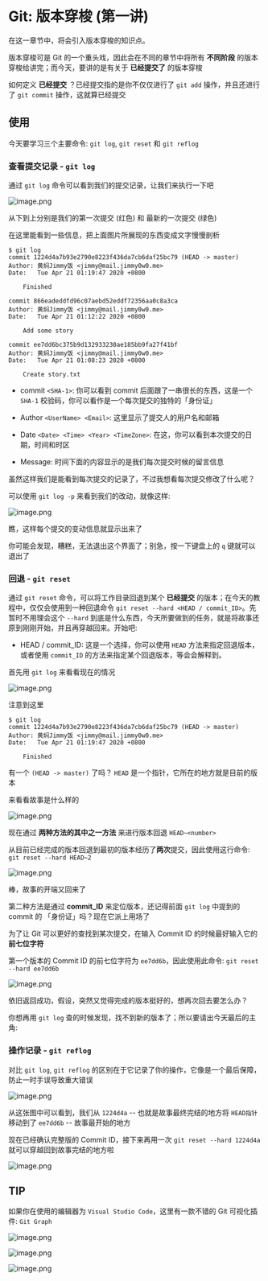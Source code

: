 # Git: 版本穿梭 (第一讲)

在这一章节中，将会引入版本穿梭的知识点。

版本穿梭可是 Git 的一个重头戏，因此会在不同的章节中将所有 **不同阶段** 的版本穿梭给讲完；而今天，要讲的是有关于 **已经提交了** 的版本穿梭

如何定义 **已经提交** ？已经提交指的是你不仅仅进行了 `git add` 操作，并且还进行了 `git commit` 操作，这就算已经提交

## 使用

今天要学习三个主要命令: `git log`, `git reset` 和 `git reflog`

### 查看提交记录 - `git log`

通过 `git log` 命令可以看到我们的提交记录，让我们来执行一下吧

![image.png](https://i.loli.net/2020/04/21/NFc25stnxQCVPTO.png)

从下到上分别是我们的第一次提交 (红色) 和 最新的一次提交 (绿色)

在这里能看到一些信息，把上面图片所展现的东西变成文字慢慢剖析

```
$ git log
commit 1224d4a7b93e2790e8223f436da7cb6daf25bc79 (HEAD -> master)
Author: 黄焖Jimmy饭 <jimmy@mail.jimmy0w0.me>
Date:   Tue Apr 21 01:19:47 2020 +0800

    Finished

commit 866eadeddfd96c07aebd52eddf72356aa0c8a3ca
Author: 黄焖Jimmy饭 <jimmy@mail.jimmy0w0.me>
Date:   Tue Apr 21 01:12:22 2020 +0800

    Add some story

commit ee7dd6bc375b9d132933230ae185bb9fa27f41bf
Author: 黄焖Jimmy饭 <jimmy@mail.jimmy0w0.me>
Date:   Tue Apr 21 01:08:23 2020 +0800

    Create story.txt
```

- commit `<SHA-1>`: 你可以看到 commit 后面跟了一串很长的东西，这是一个 `SHA-1` 校验码，你可以看作是一个每次提交的独特的「身份证」

- Author `<UserName> <Email>`: 这里显示了提交人的用户名和邮箱

- Date `<Date> <Time> <Year> <TimeZone>`: 在这，你可以看到本次提交的日期，时间和时区

- Message: 时间下面的内容显示的是我们每次提交时候的留言信息

虽然这样我们是能看到每次提交的记录了，不过我想看每次提交修改了什么呢？

可以使用 `git log -p` 来看到我们的改动，就像这样:

![image.png](https://i.loli.net/2020/04/21/qrjL3VE4XN1OCJa.png)

瞧，这样每个提交的变动信息就显示出来了

你可能会发现，糟糕，无法退出这个界面了；别急，按一下键盘上的 `q` 键就可以退出了

### 回退 - `git reset`

通过 `git reset` 命令，可以将工作目录回退到某个 **已经提交** 的版本；在今天的教程中，仅仅会使用到一种回退命令 `git reset --hard <HEAD / commit_ID>`。先暂时不用理会这个 `--hard` 到底是什么东西，今天所要做到的任务，就是将故事还原到刚刚开始，并且再穿越回来。开始吧:

- HEAD / commit_ID: 这是一个选择，你可以使用 `HEAD` 方法来指定回退版本，或者使用 `commit_ID` 的方法来指定某个回退版本，等会会解释到。

首先用 `git log` 来看看现在的情况

![image.png](https://i.loli.net/2020/04/21/9sOLrqfySFwUJXp.png)

注意到这里

```
$ git log
commit 1224d4a7b93e2790e8223f436da7cb6daf25bc79 (HEAD -> master)
Author: 黄焖Jimmy饭 <jimmy@mail.jimmy0w0.me>
Date:   Tue Apr 21 01:19:47 2020 +0800

    Finished
```
有一个 `(HEAD -> master)` 了吗？ `HEAD` 是一个指针，它所在的地方就是目前的版本

来看看故事是什么样的

![image.png](https://i.loli.net/2020/04/21/CVkDwraPBKf5vG7.png)

现在通过 **两种方法的其中之一方法** 来进行版本回退 `HEAD~<number>`

从目前已经完成的版本回退到最初的版本经历了**两次**提交，因此使用这行命令: `git reset --hard HEAD~2`

![image.png](https://i.loli.net/2020/04/21/s4fOFtDReqhW57b.png)

棒，故事的开端又回来了

第二种方法是通过 **commit_ID** 来定位版本，还记得前面 `git log` 中提到的 commit 的 「身份证」吗？现在它派上用场了

为了让 Git 可以更好的查找到某次提交，在输入 Commit ID 的时候最好输入它的 **前七位字符**

第一个版本的 Commit ID 的前七位字符为 `ee7dd6b`，因此使用此命令: `git reset --hard ee7dd6b`

![image.png](https://i.loli.net/2020/04/21/Bu8WbMIGitskV39.png)

依旧返回成功，假设，突然又觉得完成的版本挺好的，想再次回去要怎么办？

你想再用 `git log` 查的时候发现，找不到新的版本了；所以要请出今天最后的主角:

### 操作记录 - `git reflog`

对比 `git log`, `git reflog` 的区别在于它记录了你的操作，它像是一个最后保障，防止一时手误导致重大错误

![image.png](https://i.loli.net/2020/04/21/o8DErfWxLHzwX7Q.png)

从这张图中可以看到，我们从 `1224d4a` -- 也就是故事最终完结的地方将 `HEAD指针` 移动到了 `ee7dd6b` -- 故事最开始的地方

现在已经确认完整版的 Commit ID，接下来再用一次 `git reset --hard 1224d4a` 就可以穿越回到故事完结的地方啦

![image.png](https://i.loli.net/2020/04/21/RrmtZvV6GEid2OS.png)

## TIP

如果你在使用的编辑器为 `Visual Studio Code`，这里有一款不错的 Git 可视化插件: `Git Graph`

![image.png](https://i.loli.net/2020/04/21/pc9yKhfHkzunMxJ.png)

![image.png](https://i.loli.net/2020/04/21/FS23EIZtDGfo4VN.png)

![image.png](https://i.loli.net/2020/04/21/IMvJ6c9BoxghuU8.png)